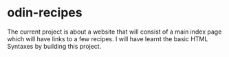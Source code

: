 # odin-recipes

The current project is about a website that will consist of a main index page which will have links to a few recipes. I will have learnt the basic HTML Syntaxes by building this project.
